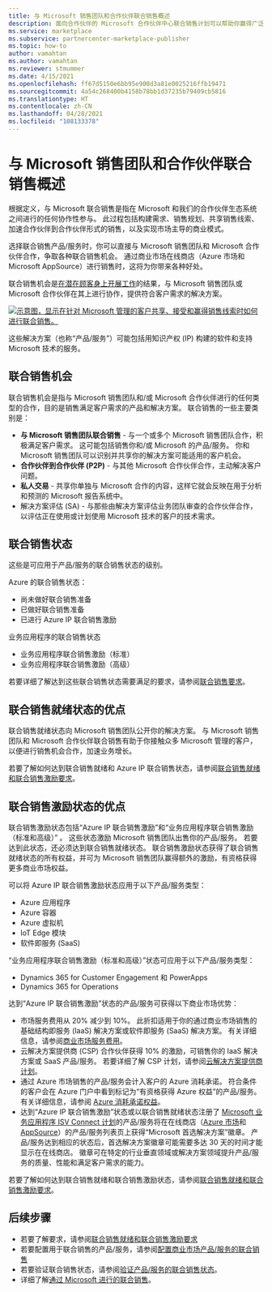 ```yaml
---
title: 与 Microsoft 销售团队和合作伙伴联合销售概述
description: 面向合作伙伴的 Microsoft 合作伙伴中心联合销售计划可以帮助你赢得广泛的客户群并创造新的销售机会。
ms.service: marketplace
ms.subservice: partnercenter-marketplace-publisher
ms.topic: how-to
author: vamahtan
ms.author: vamahtan
ms.reviewer: stmummer
ms.date: 4/15/2021
ms.openlocfilehash: ff67d5150e6bb95e900d3a81e0025216ffb19471
ms.sourcegitcommit: 4a54c268400b4158b78bb1d37235b79409cb5816
ms.translationtype: HT
ms.contentlocale: zh-CN
ms.lasthandoff: 04/28/2021
ms.locfileid: "108133378"
---
```

# <a name="co-sell-with-microsoft-sales-teams-and-partners-overview"></a>与 Microsoft 销售团队和合作伙伴联合销售概述

根据定义，与 Microsoft 联合销售是指在 Microsoft 和我们的合作伙伴生态系统之间进行的任何协作性参与。 此过程包括构建需求、销售规划、共享销售线索、加速合作伙伴到合作伙伴形式的销售，以及实现市场主导的商业模式。

选择联合销售产品/服务时，你可以直接与 Microsoft 销售团队和 Microsoft 合作伙伴合作，争取各种联合销售机会。 通过商业市场在线商店（Azure 市场和 Microsoft AppSource）进行销售时，这将为你带来各种好处。

联合销售机会是[在潜在顾客身上开展工作](./partner-center-portal/commercial-marketplace-get-customer-leads.md)的结果，与 Microsoft 销售团队或 Microsoft 合作伙伴在其上进行协作，提供符合客户需求的解决方案。

[![示意图，显示在针对 Microsoft 管理的客户共享、接受和赢得销售线索时如何进行联合销售。](./media/marketplace-publishers-guide/marketplace-co-sell-v2.png)](./media/marketplace-publishers-guide/marketplace-co-sell-v2.png#lightbox)

这些解决方案（也称“产品/服务”）可能包括用知识产权 (IP) 构建的软件和支持 Microsoft 技术的服务。

## <a name="co-sell-opportunities"></a>联合销售机会

联合销售机会是指与 Microsoft 销售团队和/或 Microsoft 合作伙伴进行的任何类型的合作，目的是销售满足客户需求的产品和解决方案。 联合销售的一些主要类别是：

- **与 Microsoft 销售团队联合销售** - 与一个或多个 Microsoft 销售团队合作，积极满足客户需求。 这可能包括销售你和/或 Microsoft 的产品/服务。 你和 Microsoft 销售团队可以识别并共享你的解决方案可能适用的客户机会。
- **合作伙伴到合作伙伴 (P2P)** - 与其他 Microsoft 合作伙伴合作，主动解决客户问题。
- **私人交易** - 共享你单独与 Microsoft 合作的内容，这样它就会反映在用于分析和预测的 Microsoft 报告系统中。
- 解决方案评估 (SA) - 与那些由解决方案评估业务团队审查的合作伙伴合作，以评估正在使用或计划使用 Microsoft 技术的客户的技术需求。

## <a name="co-sell-statuses"></a>联合销售状态

这些是可应用于产品/服务的联合销售状态的级别。

Azure 的联合销售状态：

- 尚未做好联合销售准备
- 已做好联合销售准备
- 已进行 Azure IP 联合销售激励

业务应用程序的联合销售状态
- 业务应用程序联合销售激励（标准）
- 业务应用程序联合销售激励（高级）  

若要详细了解达到这些联合销售状态需要满足的要求，请参阅[联合销售要求](co-sell-requirements.md)。

## <a name="benefits-of-co-sell-ready-status"></a>联合销售就绪状态的优点

联合销售就绪状态向 Microsoft 销售团队公开你的解决方案。 与 Microsoft 销售团队和 Microsoft 合作伙伴联合销售有助于你接触众多 Microsoft 管理的客户，以便进行销售机会合作，加速业务增长。

若要了解如何达到联合销售就绪和 Azure IP 联合销售状态，请参阅[联合销售就绪和联合销售激励要求](co-sell-requirements.md)。

## <a name="benefits-of-co-sell-incentivized-status"></a>联合销售激励状态的优点

联合销售激励状态包括“Azure IP 联合销售激励”和“业务应用程序联合销售激励（标准和高级）”  。 这些状态激励 Microsoft 销售团队出售你的产品/服务。 若要达到此状态，还必须达到联合销售就绪状态。 联合销售激励状态获得了联合销售就绪状态的所有权益，并可为 Microsoft 销售团队赢得额外的激励，有资格获得更多商业市场权益。

可以将 Azure IP 联合销售激励状态应用于以下产品/服务类型：

- Azure 应用程序
- Azure 容器
- Azure 虚拟机
- IoT Edge 模块
- 软件即服务 (SaaS)

“业务应用程序联合销售激励（标准和高级）”状态可应用于以下产品/服务类型：

- Dynamics 365 for Customer Engagement 和 PowerApps
- Dynamics 365 for Operations

达到“Azure IP 联合销售激励”状态的产品/服务可获得以下商业市场优势：

- 市场服务费用从 20% 减少到 10%。 此折扣适用于你的通过商业市场销售的基础结构即服务 (IaaS) 解决方案或软件即服务 (SaaS) 解决方案。 有关详细信息，请参阅[商业市场服务费用](marketplace-commercial-transaction-capabilities-and-considerations.md#commercial-marketplace-service-fees)。
- 云解决方案提供商 (CSP) 合作伙伴获得 10% 的激励，可销售你的 IaaS 解决方案或 SaaS 产品/服务。 若要详细了解 CSP 计划，请参阅[云解决方案提供商计划](cloud-solution-providers.md)。
- 通过 Azure 市场销售的产品/服务会计入客户的 Azure 消耗承诺。 符合条件的客户会在 Azure 门户中看到标记为“有资格获得 Azure 权益”的产品/服务。 有关详细信息，请参阅 [Azure 消耗承诺权益](azure-consumption-commitment-benefit.md)。
- 达到“Azure IP 联合销售激励”状态或以联合销售就绪状态注册了 [Microsoft 业务应用程序 ISV Connect 计划](business-applications-isv-program.md)的产品/服务将在在线商店（[Azure 市场](https://azuremarketplace.microsoft.com/)和 [AppSource](https://appsource.microsoft.com/)）的产品/服务列表页上获得“Microsoft 首选解决方案”徽章。  产品/服务达到相应的状态后，首选解决方案徽章可能需要多达 30 天的时间才能显示在在线商店。 徽章可在特定的行业垂直领域或解决方案领域提升产品/服务的质量、性能和满足客户需求的能力。

若要了解如何达到联合销售就绪和联合销售激励状态，请参阅[联合销售就绪和联合销售激励要求](co-sell-requirements.md)。

## <a name="next-steps"></a>后续步骤

- 若要了解要求，请参阅[联合销售就绪和联合销售激励要求](co-sell-requirements.md)
- 若要配置用于联合销售的产品/服务，请参阅[配置商业市场产品/服务的联合销售](./co-sell-configure.md)
- 若要验证联合销售状态，请参阅[验证产品/服务的联合销售状态](co-sell-status.md)。
- 详细了解[通过 Microsoft 进行的联合销售](https://partner.microsoft.com/membership/sell-with-microsoft)。